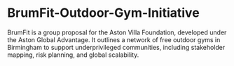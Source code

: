 # BrumFit-Outdoor-Gym-Initiative
BrumFit is a group proposal for the Aston Villa Foundation, developed under the Aston Global Advantage. It outlines a network of free outdoor gyms in Birmingham to support underprivileged communities, including stakeholder mapping, risk planning, and global scalability.
